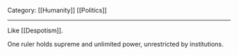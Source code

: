 Category: [[Humanity]] [[Politics]]
___
Like [[Despotism]].

One ruler holds supreme and unlimited power, unrestricted by institutions. 
